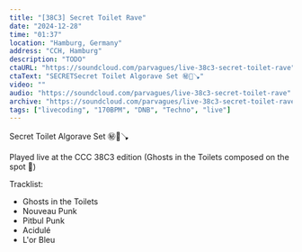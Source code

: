 ```yaml
---
title: "[38C3] Secret Toilet Rave"
date: "2024-12-28"
time: "01:37"
location: "Hamburg, Germany"
address: "CCH, Hamburg"
description: "TODO"
ctaURL: "https://soundcloud.com/parvagues/live-38c3-secret-toilet-rave"
ctaText: "SECRETSecret Toilet Algorave Set ㊙️🕺🪠"
video: ""
audio: "https://soundcloud.com/parvagues/live-38c3-secret-toilet-rave"
archive: "https://soundcloud.com/parvagues/live-38c3-secret-toilet-rave"
tags: ["livecoding", "170BPM", "DNB", "Techno", "live"]
---
```


Secret Toilet Algorave Set ㊙️🕺🪠

Played live at the CCC 38C3 edition (Ghosts in the Toilets composed on the spot 🤟)

Tracklist:
- Ghosts in the Toilets
- Nouveau Punk
- Pitbul Punk
- Acidulé
- L'or Bleu